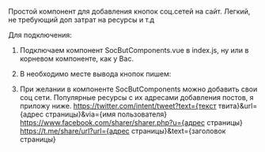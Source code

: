Простой компонент для добавления кнопок соц.сетей на сайт. 
Легкий, не требующий доп затрат на ресурсы и т.д

Для подключения:
1. Подключаем компонент SocButComponents.vue в index.js, ну или в корневом компоненте, как у Вас.
2. В необходимо месте вывода кнопок пишем: 
                                   <soc-but-components
                                    OK="true (включить кнопку одноклассников. Для ВК - VK)"
                                    VK="true"
                                    url="адрес страницы, по которой будет переход при клике в соц сети"
                                    title="Заголовок поста в соц сети"
                                    :images="'полный адрес картинки для фона поста'">
                                    </soc-but-components>
                                    
3. При желании в компоненте SocButComponents можно добавить свои соц сети. Популярные ресурсы с их адресами добавления постов, я приложу ниже.
https://twitter.com/intent/tweet?text={текст твита}&url={адрес страницы}&via={имя пользователя}
https://www.facebook.com/sharer/sharer.php?u={адрес страницы}
https://t.me/share/url?url={адрес страницы}&text={заголовок страницы}
